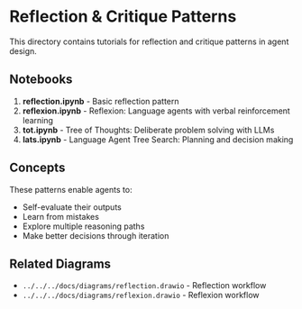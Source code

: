 # Reflection & Critique Patterns

This directory contains tutorials for reflection and critique patterns in agent design.

## Notebooks

1. **reflection.ipynb** - Basic reflection pattern
2. **reflexion.ipynb** - Reflexion: Language agents with verbal reinforcement learning
3. **tot.ipynb** - Tree of Thoughts: Deliberate problem solving with LLMs
4. **lats.ipynb** - Language Agent Tree Search: Planning and decision making

## Concepts

These patterns enable agents to:
- Self-evaluate their outputs
- Learn from mistakes
- Explore multiple reasoning paths
- Make better decisions through iteration

## Related Diagrams

- `../../../docs/diagrams/reflection.drawio` - Reflection workflow
- `../../../docs/diagrams/reflexion.drawio` - Reflexion workflow
